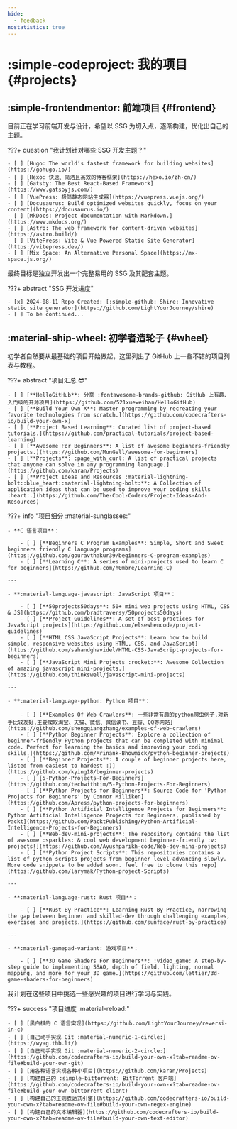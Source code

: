 ```yaml
---
hide:
  - feedback
nostatistics: true
---
```


# :simple-codeproject: 我的项目 {#projects}

## :simple-frontendmentor: 前端项目 {#frontend}

目前正在学习前端开发与设计，希望以 SSG 为切入点，逐渐构建，优化出自己的主题。

???+ question "我计划针对哪些 SSG 开发主题？"

    - [ ] [Hugo: The world’s fastest framework for building websites](https://gohugo.io/)
    - [ ] [Hexo: 快速、简洁且高效的博客框架](https://hexo.io/zh-cn/)
    - [ ] [Gatsby: The Best React-Based Framework](https://www.gatsbyjs.com/)
    - [ ] [VuePress: 极简静态网站生成器](https://vuepress.vuejs.org/)
    - [ ] [Docusaurus: Build optimized websites quickly, focus on your content](https://docusaurus.io/)
    - [ ] [MkDocs: Project documentation with Markdown.](https://www.mkdocs.org/)
    - [ ] [Astro: The web framework for content-driven websites](https://astro.build/)
    - [ ] [VitePress: Vite & Vue Powered Static Site Generator](https://vitepress.dev/)
    - [ ] [Mix Space: An Alternative Personal Space](https://mx-space.js.org/)

最终目标是独立开发出一个完整易用的 SSG 及其配套主题。

???+ abstract "SSG 开发进度"

    - [x] 2024-08-11 Repo Created: [:simple-github: Shire: Innovative static site generator](https://github.com/LightYourJourney/shire)
    - [ ] To be continued...

## :material-ship-wheel: 初学者造轮子 {#wheel}

初学者自然要从最基础的项目开始做起，这里列出了 GitHub 上一些不错的项目列表与教程。

???+ abstract "项目汇总 :sunglasses:"

    - [ ] [**HelloGitHub**: 分享 :fontawesome-brands-github: GitHub 上有趣、入门级的开源项目](https://github.com/521xueweihan/HelloGitHub)
    - [ ] [**Build Your Own X**: Master programming by recreating your favorite technologies from scratch.](https://github.com/codecrafters-io/build-your-own-x)
    - [ ] [**Project Based Learning**: Curated list of project-based tutorials.](https://github.com/practical-tutorials/project-based-learning)
    - [ ] [**Awesome For Beginners**: A list of awesome beginners-friendly projects.](https://github.com/MunGell/awesome-for-beginners)
    - [ ] [**Projects**: :page_with_curl: A list of practical projects that anyone can solve in any programming language.](https://github.com/karan/Projects)
    - [ ] [**Project Ideas and Resources :material-lightning-bolt::blue_heart::material-lightning-bolt:**: A Collection of application ideas that can be used to improve your coding skills :heart:.](https://github.com/The-Cool-Coders/Project-Ideas-And-Resources)

???+ info "项目细分 :material-sunglasses:"

    - **C 语言项目**：

        - [ ] [**Beginners C Program Examples**: Simple, Short and Sweet beginners friendly C language programs](https://github.com/gouravthakur39/beginners-C-program-examples)
        - [ ] [**Learning C**: A series of mini-projects used to learn C for beginners](https://github.com/h0mbre/Learning-C)

    ---

    - **:material-language-javascript: JavaScript 项目**：

        - [ ] [**50projects50days**: 50+ mini web projects using HTML, CSS & JS](https://github.com/bradtraversy/50projects50days)
        - [ ] [**Project Guidelines**: A set of best practices for JavaScript projects](https://github.com/elsewhencode/project-guidelines)
        - [ ] [**HTML CSS JavaScript Projects**: Learn how to build simple, responsive websites using HTML, CSS, and JavaScript](https://github.com/sahandghavidel/HTML-CSS-JavaScript-projects-for-beginners)
        - [ ] [**JavaScript Mini Projects :rocket:**: Awesome Collection of amazing javascript mini-projects.](https://github.com/thinkswell/javascript-mini-projects)

    ---

    - **:material-language-python: Python 项目**：

        - [ ] [**Examples Of Web Crawlers**: 一些非常有趣的python爬虫例子,对新手比较友好,主要爬取淘宝、天猫、微信、微信读书、豆瓣、QQ等网站](https://github.com/shengqiangzhang/examples-of-web-crawlers)
        - [ ] [**Python Beginner Projects**: Explore a collection of beginner-friendly Python projects that can be completed with minimal code. Perfect for learning the basics and improving your coding skills.](https://github.com/Mrinank-Bhowmick/python-beginner-projects)
        - [ ] [**Beginner Projects**: A couple of beginner projects here, listed from easiest to hardest :)](https://github.com/kying18/beginner-projects)
        - [ ] [5-Python-Projects-For-Beginners](https://github.com/techwithtim/5-Python-Projects-For-Beginners)
        - [ ] [**Python Projects for Beginners**: Source Code for 'Python Projects for Beginners' by Connor Milliken](https://github.com/Apress/python-projects-for-beginners)
        - [ ] [**Python Artificial Intelligence Projects for Beginners**: Python Artificial Intelligence Projects for Beginners, published by Packt](https://github.com/PacktPublishing/Python-Artificial-Intelligence-Projects-for-Beginners)
        - [ ] [**Web-dev-mini-projects**: The repository contains the list of awesome :sparkles: & cool web development beginner-friendly :v: projects!](https://github.com/Ayushparikh-code/Web-dev-mini-projects)
        - [ ] [**Python Project Scripts**: This repositories contains a list of python scripts projects from beginner level advancing slowly. More code snippets to be added soon. feel free to clone this repo](https://github.com/larymak/Python-project-Scripts)

    ---

    - **:material-language-rust: Rust 项目**：

        - [ ] [**Rust By Practice**: Learning Rust By Practice, narrowing the gap between beginner and skilled-dev through challenging examples, exercises and projects.](https://github.com/sunface/rust-by-practice)

    ---

    - **:material-gamepad-variant: 游戏项目**：

        - [ ] [**3D Game Shaders For Beginners**: :video_game: A step-by-step guide to implementing SSAO, depth of field, lighting, normal mapping, and more for your 3D game.](https://github.com/lettier/3d-game-shaders-for-beginners)

我计划在这些项目中挑选一些感兴趣的项目进行学习与实践。

???+ success "项目进度 :material-reload:"

    - [ ] [黑白棋的 C 语言实现](https://github.com/LightYourJourney/reversi-in-c)
    - [ ] [自己动手实现 Git :material-numeric-1-circle:](https://wyag.thb.lt/)
    - [ ] [自己动手实现 Git :material-numeric-2-circle:](https://github.com/codecrafters-io/build-your-own-x?tab=readme-ov-file#build-your-own-git)
    - [ ] [用各种语言实现各种小项目](https://github.com/karan/Projects)
    - [ ] [构建自己的 :simple-bittorrent: BitTorrent 客户端](https://github.com/codecrafters-io/build-your-own-x?tab=readme-ov-file#build-your-own-bittorrent-client)
    - [ ] [构建自己的正则表达式引擎](https://github.com/codecrafters-io/build-your-own-x?tab=readme-ov-file#build-your-own-regex-engine)
    - [ ] [构建自己的文本编辑器](https://github.com/codecrafters-io/build-your-own-x?tab=readme-ov-file#build-your-own-text-editor)
